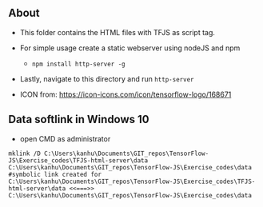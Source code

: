 ## About
- This folder contains the HTML files with TFJS as script tag.
- For simple usage create a static webserver using nodeJS and npm
  + `npm install http-server -g`
- Lastly, navigate to this directory and run `http-server`


- ICON from: https://icon-icons.com/icon/tensorflow-logo/168671
## Data softlink in Windows 10
- open CMD as administrator
```batch
mklink /D C:\Users\kanhu\Documents\GIT_repos\TensorFlow-JS\Exercise_codes\TFJS-html-server\data C:\Users\kanhu\Documents\GIT_repos\TensorFlow-JS\Exercise_codes\data
#symbolic link created for C:\Users\kanhu\Documents\GIT_repos\TensorFlow-JS\Exercise_codes\TFJS-html-server\data <<===>> C:\Users\kanhu\Documents\GIT_repos\TensorFlow-JS\Exercise_codes\data
```
